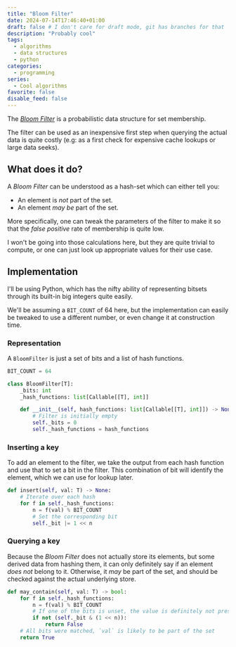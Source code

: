 ```yaml
---
title: "Bloom Filter"
date: 2024-07-14T17:46:40+01:00
draft: false # I don't care for draft mode, git has branches for that
description: "Probably cool"
tags:
  - algorithms
  - data structures
  - python
categories:
  - programming
series:
  - Cool algorithms
favorite: false
disable_feed: false
---
```


The [_Bloom Filter_][wiki] is a probabilistic data structure for set membership.

The filter can be used as an inexpensive first step when querying the actual
data is quite costly (e.g: as a first check for expensive cache lookups or large
data seeks).

[wiki]: https://en.wikipedia.org/wiki/Bloom_filter

<!--more-->

## What does it do?

A _Bloom Filter_ can be understood as a hash-set which can either tell you:

* An element is _not_ part of the set.
* An element _may be_ part of the set.

More specifically, one can tweak the parameters of the filter to make it so that
the _false positive_ rate of membership is quite low.

I won't be going into those calculations here, but they are quite trivial to
compute, or one can just look up appropriate values for their use case.

## Implementation

I'll be using Python, which has the nifty ability of representing bitsets
through its built-in big integers quite easily.

We'll be assuming a `BIT_COUNT` of 64 here, but the implementation can easily be
tweaked to use a different number, or even change it at construction time.

### Representation

A `BloomFilter` is just a set of bits and a list of hash functions.

```python
BIT_COUNT = 64

class BloomFilter[T]:
    _bits: int
    _hash_functions: list[Callable[[T], int]]

    def __init__(self, hash_functions: list[Callable[[T], int]]) -> None:
        # Filter is initially empty
        self._bits = 0
        self._hash_functions = hash_functions
```

### Inserting a key

To add an element to the filter, we take the output from each hash function and
use that to set a bit in the filter. This combination of bit will identify the
element, which we can use for lookup later.

```python
def insert(self, val: T) -> None:
    # Iterate over each hash
    for f in self._hash_functions:
        n = f(val) % BIT_COUNT
        # Set the corresponding bit
        self._bit |= 1 << n
```

### Querying a key

Because the _Bloom Filter_ does not actually store its elements, but some
derived data from hashing them, it can only definitely say if an element _does
not_ belong to it. Otherwise, it _may_ be part of the set, and should be checked
against the actual underlying store.

```python
def may_contain(self, val: T) -> bool:
    for f in self._hash_functions:
        n = f(val) % BIT_COUNT
        # If one of the bits is unset, the value is definitely not present
        if not (self._bit & (1 << n)):
            return False
    # All bits were matched, `val` is likely to be part of the set
    return True
```
